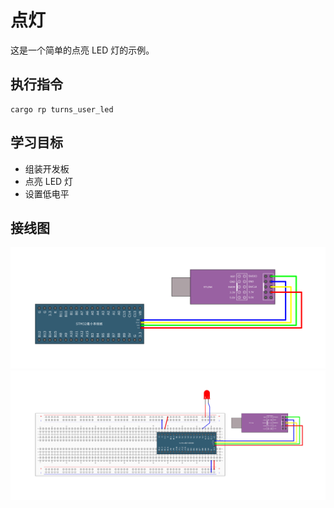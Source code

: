 # 点灯

这是一个简单的点亮 LED 灯的示例。

## 执行指令

```shell
cargo rp turns_user_led
```

## 学习目标

- 组装开发板
- 点亮 LED 灯
- 设置低电平

## 接线图

![](../../../images/wiring_diagram/2-1%20工程模板.jpg)
![](../../../images/wiring_diagram/3-1%20LED闪烁.jpg)
